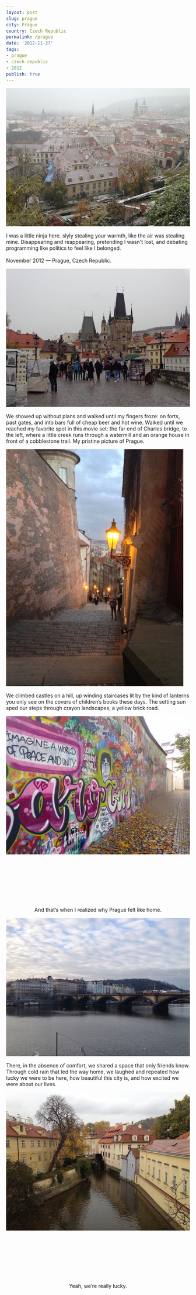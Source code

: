 ```yaml
---
layout: post
slug: prague
city: Prague
country: Czech Republic
permalink: /prague
date: '2012-11-27'
tags:
- prague
- czech republic
- 2012
publish: true
---
```

<div class="diamond">
  <img src="../img/prague/six.jpg" alt="">
</div>

<div class="poem-section">
  <div class="wrap-before"></div>
  <div class="wrap-after"></div>
  <p>I was a little ninja here. slyly stealing your warmth, like the air was stealing mine. Disappearing and reappearing, pretending I wasn't lost, and debating programming like politics to feel like I belonged.
  <br><br>
  <span class="metadata">November 2012 &mdash; Prague, Czech Republic.</span>
  </p>
</div>

<div class="diamond">
  <img src="../img/prague/two.jpg" alt="">
</div>

<div class="poem-section">
  <div class="wrap-before"></div>
  <div class="wrap-after"></div>
<p>We showed up without plans and walked until my fingers froze: on forts, past gates, and into bars full of cheap beer and hot wine.
Walked until we reached my favorite spot in
this movie set: the far end of Charles bridge, to the left, where a little creek runs through a watermill and an orange house in front of a cobblestone trail. My pristine picture of Prague.</p>
</div>

<div class="diamond">
  <img src="../img/prague/three.jpg" alt="">
</div>

<div class="poem-section">
  <div class="wrap-before"></div>
  <div class="wrap-after"></div>
  <p>We climbed castles on a hill, up winding staircases lit by the kind of lanterns you only see on the covers of children’s books these days. The setting sun sped our steps through crayon landscapes, a yellow brick road.</p>
</div>

<div class="diamond">
  <img src="../img/prague/four.jpg" alt="">
</div>

<div class="poem-section">
  <div class="wrap-before"></div>
  <div class="wrap-after"></div>
  <p style="padding-top:9em; text-align: center">And that’s when I realized why Prague felt like home.</p>
</div>

<div class="diamond">
  <img src="../img/prague/five.jpg" alt="">
</div>

<div class="poem-section">
  <div class="wrap-before"></div>
  <div class="wrap-after"></div>
  <p>There, in the absence of comfort, we shared a space that only friends know. Through cold rain that led the way home, we laughed and repeated how lucky we were to be here, how beautiful this city is, and how excited we were about our lives.</p>
</div>

<div class="diamond">
  <img src="../img/prague/seven.jpg" alt="">
</div>

<div class="poem-section">
  <div class="wrap-before"></div>
  <div class="wrap-after"></div>
  <p style="padding-top:9em; text-align: center">Yeah, we’re really lucky.</p>
</div>

<script type="text/javascript">
  WebFontConfig = {
    google: { families: [ 'Alegreya:400,400italic:latin' ] }
  };
  (function() {
    var wf = document.createElement('script');
    wf.src = ('https:' == document.location.protocol ? 'https' : 'http') +
      '://ajax.googleapis.com/ajax/libs/webfont/1/webfont.js';
    wf.type = 'text/javascript';
    wf.async = 'true';
    var s = document.getElementsByTagName('script')[0];
    s.parentNode.insertBefore(wf, s);
  })(); </script>